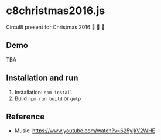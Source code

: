 # c8christmas2016.js

Circul8 present for Christmas 2016 🎅 🎄 🎁

## Demo
TBA

## Installation and run

1. Installation: `npm install`
2. Build `npm run build` or `gulp`

## Reference
- Music: https://www.youtube.com/watch?v=625yjkV2WHE